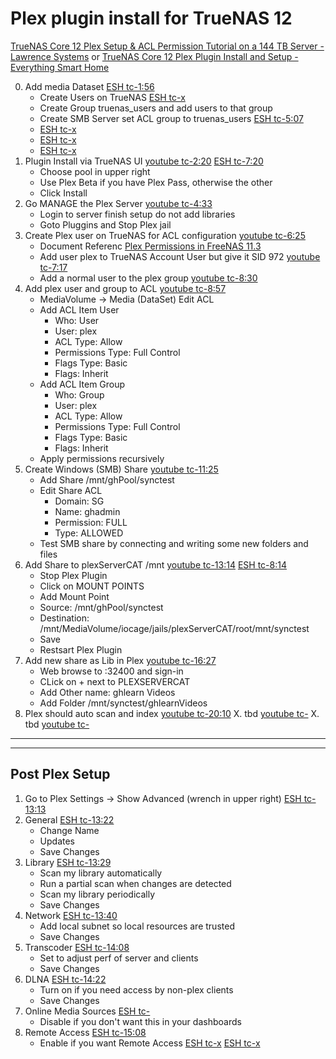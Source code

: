 # Plex plugin install for TrueNAS 12

[TrueNAS Core 12 Plex Setup & ACL Permission Tutorial on a 144 TB Server - Lawrence Systems](https://www.youtube.com/watch?v=BGinwiHPllA) or [TrueNAS Core 12 Plex Plugin Install and Setup - Everything Smart Home](https://www.youtube.com/watch?v=looBzNEtjDQ)

0. Add media Dataset [ESH tc-1:56](https://youtu.be/looBzNEtjDQ)
    - Create Users on TrueNAS [ESH tc-x](https://youtu.be/looBzNEtjDQ?t=143)
    - Create Group truenas_users and add users to that group
    - Create SMB Server set ACL group to truenas_users [ESH tc-5:07](https://youtu.be/looBzNEtjDQ?t=307)
    - [ESH tc-x]()
    - [ESH tc-x]()
    - [ESH tc-x]()
1. Plugin Install via TrueNAS UI [youtube tc-2:20](https://youtu.be/BGinwiHPllA?t=140) [ESH tc-7:20](https://youtu.be/looBzNEtjDQ?t=440)
    - Choose pool in upper right 
    - Use Plex Beta if you have Plex Pass, otherwise the other
    - Click Install
2. Go MANAGE the Plex Server [youtube tc-4:33](https://youtu.be/BGinwiHPllA?t=273)
    - Login to server finish setup do not add libraries
    - Goto Pluggins and Stop Plex jail
3. Create Plex user on TrueNAS for ACL configuration [youtube tc-6:25](https://youtu.be/BGinwiHPllA?t=385)
    - Document Referenc [Plex Permissions in FreeNAS 11.3](https://www.ixsystems.com/blog/plex-permissions/)
    - Add user plex to TrueNAS Account User but give it SID 972 [youtube tc-7:17](https://youtu.be/BGinwiHPllA?t=437)
    - Add a normal user to the plex group [youtube tc-8:30](https://youtu.be/BGinwiHPllA?t=510)
4. Add plex user and group to ACL [youtube tc-8:57](https://youtu.be/BGinwiHPllA?t=537)
    - MediaVolume -> Media (DataSet) Edit ACL
    - Add ACL Item User
        - Who: User
        - User: plex
        - ACL Type: Allow
        - Permissions Type: Full Control
        - Flags Type: Basic
        - Flags: Inherit
    - Add ACL Item Group
        - Who: Group
        - User: plex
        - ACL Type: Allow
        - Permissions Type: Full Control
        - Flags Type: Basic
        - Flags: Inherit
    - Apply permissions recursively
5. Create Windows (SMB) Share [youtube tc-11:25](https://youtu.be/BGinwiHPllA?t=685)
    - Add Share /mnt/ghPool/synctest
    - Edit Share ACL
        - Domain: SG
        - Name: ghadmin
        - Permission: FULL
        - Type: ALLOWED
    - Test SMB share by connecting and writing some new folders and files
6. Add Share to plexServerCAT /mnt [youtube tc-13:14](https://youtu.be/BGinwiHPllA?t=794) [ESH tc-8:14](https://youtu.be/looBzNEtjDQ?t=494)
    - Stop Plex Plugin
    - Click on MOUNT POINTS
    - Add Mount Point
    - Source: /mnt/ghPool/synctest
    - Destination: /mnt/MediaVolume/iocage/jails/plexServerCAT/root/mnt/synctest
    - Save
    - Restsart Plex Plugin
7. Add new share as Lib in Plex [youtube tc-16:27](https://youtu.be/BGinwiHPllA?t=987)
    - Web browse to <plexserver>:32400 and sign-in
    - CLick on + next to PLEXSERVERCAT
    - Add Other name: ghlearn Videos
    - Add Folder /mnt/synctest/ghlearnVideos
8. Plex should auto scan and index [youtube tc-20:10](https://youtu.be/BGinwiHPllA?t=1210)
X. tbd [youtube tc-]()
X. tbd [youtube tc-]()
    
----
----

## Post Plex Setup
1. Go to Plex Settings -> Show Advanced (wrench in upper right) [ESH tc-13:13](https://youtu.be/looBzNEtjDQ?t=793)
2. General [ESH tc-13:22](https://youtu.be/looBzNEtjDQ?t=802)
    - Change Name
    - Updates
    - Save Changes
3. Library [ESH tc-13:29](https://youtu.be/looBzNEtjDQ?t=809)
    - Scan my library automatically
    - Run a partial scan when changes are detected
    - Scan my library periodically
    - Save Changes
4. Network [ESH tc-13:40](https://youtu.be/looBzNEtjDQ?t=820)
    - Add local subnet so local resources are trusted
    - Save Changes
5. Transcoder [ESH tc-14:08](https://youtu.be/looBzNEtjDQ?t=848)
    - Set to adjust perf of server and clients
    - Save Changes
6. DLNA [ESH tc-14:22](https://youtu.be/looBzNEtjDQ?t=862)
    - Turn on if you need access by non-plex clients
    - Save Changes
7. Online Media Sources [ESH tc-](https://youtu.be/looBzNEtjDQ?t=875)
    - Disable if you don't want this in your dashboards
8. Remote Access [ESH tc-15:08](https://youtu.be/looBzNEtjDQ?t=908)
    - Enable if you want Remote Access
[ESH tc-x]()
[ESH tc-x]()

